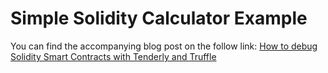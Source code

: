 # Simple Solidity Calculator Example
You can find the accompanying blog post on the follow link: [How to debug Solidity Smart Contracts with Tenderly and Truffle](https://blog.tenderly.co/how-to-debug-solidity-smart-contracts-with-tenderly-and-truffle/)
